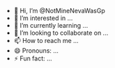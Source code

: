 - 👋 Hi, I’m @NotMineNevaWasGp
- 👀 I’m interested in ...
- 🌱 I’m currently learning ...
- 💞️ I’m looking to collaborate on ...
- 📫 How to reach me ...
- 😄 Pronouns: ...
- ⚡ Fun fact: ...

<!---
https://gist.github.com/NotMineNevaWasGp/f1aaafabad0a9aa29bd79c1ca3eee777.jsNotMineNevaWasGp/NotMineNevaWasGp is a ✨ special ✨ repository because its `README.md` (this file) appears on your GitHub profile.
You can click the Preview link to take a look at your changes.
--->
